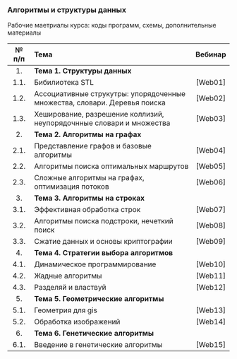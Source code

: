 ### Алгоритмы и структуры данных


Рабочие маетриалы курса: коды программ, схемы, дополнительные материалы 


|№ п/п|Тема|Вебинар|
|:----------:|:-----------|:-----------:|
|1.|**Тема 1. Структуры данных**||
|1.1.|Бибилиотека STL|[Web01]|
|1.2.|Ассоциативные струкутры: упорядоченные множества, словари. Деревья поиска|[Web02]|
|1.3.|Хеширование, разрешение коллизий, неупорядочнные словари и множества|[Web03]|
|2.|**Тема 2. Алгоритмы на графах**||
|2.1.|Представление графов и базовые алгоритмы|[Web04] |
|2.2.|Алгоритмы поиска оптимальных маршрутов|[Web05]|
|2.3.|Сложные алгоритмы на графах, оптимизация потоков|[Web06]|
|3.|**Тема 3. Алгоритмы на строках**||
|3.1.|Эффективная обработка строк|[Web07]|
|3.2.|Алгоритмы поиска подстроки, нечеткий поиск|[Web08]|
|3.3.|Сжатие данных и основы криптографии|[Web09]|
|4.|**Тема 4. Стратегии выбора алгоритмов**||
|4.1.|Динамическое программирование|[Web10]|
|4.2.|Жадные алгоритмы|[Web11]|
|4.3.|Разделяй и властвуй|[Web12]|
|5.|**Тема 5. Геометрические алгоритмы**||
|5.1.|Геометрия для gis|[Web13]|
|5.2.|Обработка изображений|[Web14]|
|6.|**Тема 6. Генетические алгоритмы**||
|6.1.|Введение в генетические алгоритмы|[Web15]|
